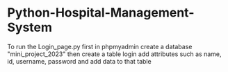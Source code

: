 # Python-Hospital-Management-System
To run the Login_page.py first in phpmyadmin create a database "mini_project_2023" then create a table login 
add attributes such as name, id, username, password and add data to that table
